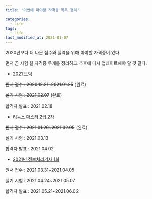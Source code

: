 ```yaml
---
title: "이번에 따야할 자격증 목록 정리"

categories:
  - Life
tags: 
  - Life
last_modified_at: 2021-01-07
---
```

2020년보다 더 나은 점수와 실력을 위해 따야할 자격증이 있다.

먼저 곧 시험 칠 자격증 두개를 정리하고 추후에 다시 업데이트해야 할 것 같다.

* [2021 토익](https://exam.toeic.co.kr/)

~~원서 접수 : 2020.12.21~2021.01.25~~ (완료)

~~실기 시험 : 2021.02.07~~ (완료)

합격자 발표 : 2021.02.18

* [리눅스 마스터 2급 2차](https://www.ihd.or.kr/guidecert1.do)

~~원서 접수 : 2021.01.26~2021.02.05~~ (완료)

실기 시험 : 2021.03.13

합격자 발표 : 2021.04.02

* [2021년 정보처리기사 1회](http://www.q-net.or.kr/crf021.do?id=crf02101&gSite=Q&gId=&scheType=01)

원서 접수 : 2021.03.31~2021.04.05

실기 시험 : 2021.04.24~2021.05.07

합격자 발표 : 2021.05.21~2021.06.02
